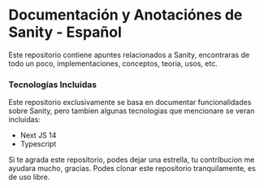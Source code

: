 # Documentación y Anotaciónes de Sanity - Español
Este repositorio contiene apuntes relacionados a Sanity, encontraras de todo un poco, implementaciones, conceptos, teoria, usos, etc.

### Tecnologías Incluidas
Este repositorio exclusivamente se basa en documentar funcionalidades sobre Sanity, pero tambien algunas tecnologias que mencionare se veran incluidas:

+ Next JS 14
+ Typescript

Si te agrada este repositorio, podes dejar una estrella, tu contribucion me ayudara mucho, gracias.
Podes clonar este repositorio tranquilamente, es de uso libre.